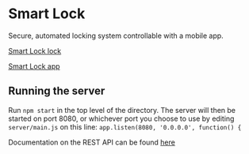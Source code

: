 # Smart Lock

Secure, automated locking system controllable with a mobile app.

[Smart Lock lock](https://github.com/rugglcon/SmartLock-lock)

[Smart Lock app](https://github.com/rugglcon/SmartLock-app)

## Running the server

Run `npm start` in the top level of the directory. The server will then be started on port 8080, or whichever port you choose to use by editing `server/main.js` on this line: 
`app.listen(8080, '0.0.0.0', function() {`

Documentation on the REST API can be found [here](https://github.com/rugglcon/SmartLock-server/wiki/API-Documentation)
